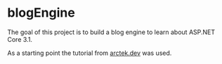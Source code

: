 # blogEngine

The goal of this project is to build a blog engine to learn about ASP.NET Core 3.1.

As a starting point the tutorial from [arctek.dev](https://www.arctek.dev/blog/blog-with-csharp-pt1) was used.
